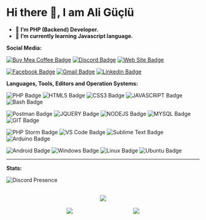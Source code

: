 # Hi there 👋, I am Ali Güçlü

- 🔭 **I’m PHP (Backend) Developer.**
- 🌱 **I’m currently learning Javascript language.**

**Social Media:**

[![Buy Mea Coffee Badge](https://img.shields.io/badge/Buy_Me_A_Coffee-FFDD00?style=for-the-badge&logo=buy-me-a-coffee&logoColor=black)](https://www.buymeacoffee.com/aliguclu)
[![Discord Badge](https://img.shields.io/badge/Discord-7289DA?style=for-the-badge&logo=discord&logoColor=white)](https://discord.com/users/423138537509224449)
[![Web Site Badge](https://img.shields.io/badge/website-000000?style=for-the-badge&logo=About.me&logoColor=white)](https://aliguclu.com.tr)

[![Facebook Badge](https://img.shields.io/badge/Facebook-1877F2?style=for-the-badge&logo=facebook&logoColor=white)](https://facebook.com/ali-mirarus)
[![Gmail Badge](https://img.shields.io/badge/Gmail-D14836?style=for-the-badge&logo=gmail&logoColor=white)](mailto:aliguclutr@gmail.com)
[![Linkedin Badge](https://img.shields.io/badge/LinkedIn-0077B5?style=for-the-badge&logo=linkedin&logoColor=white)](https://linkedin.com/in/ali-guclu)


**Languages, Tools, Editors and Operation Systems:**  

![PHP Badge](https://img.shields.io/badge/PHP-777BB4?style=for-the-badge&logo=php&logoColor=white)
![HTML5 Badge](https://img.shields.io/badge/HTML5-E34F26?style=for-the-badge&logo=html5&logoColor=white)
![CSS3 Badge](https://img.shields.io/badge/CSS3-1572B6?style=for-the-badge&logo=css3&logoColor=white)
![JAVASCRIPT Badge](https://img.shields.io/badge/JavaScript-323330?style=for-the-badge&logo=javascript&logoColor=F7DF1E)
![Bash Badge](https://img.shields.io/badge/Shell_Script-121011?style=for-the-badge&logo=gnu-bash&logoColor=white)

![Postman Badge](https://img.shields.io/badge/Postman-FF6C37?style=for-the-badge&logo=postman&logoColor=white)
![JQUERY Badge](https://img.shields.io/badge/jQuery-0769AD?style=for-the-badge&logo=jquery&logoColor=white)
![NODEJS Badge](https://img.shields.io/badge/Node.js-43853D?style=for-the-badge&logo=node.js&logoColor=white)
![MYSQL Badge](https://img.shields.io/badge/MySQL-00000F?style=for-the-badge&logo=mysql&logoColor=white)
![GIT Badge](https://img.shields.io/badge/Git-F05032?style=for-the-badge&logo=git&logoColor=white)

![PHP Storm Badge](http://img.shields.io/badge/-PHPStorm-181717?style=for-the-badge&logo=phpstorm&logoColor=white)
![VS Code Badge](https://img.shields.io/badge/Visual_Studio_Code-0078D4?style=for-the-badge&logo=visual%20studio%20code&logoColor=white)
![Sublime Text Badge](https://img.shields.io/badge/sublime_text-%23575757.svg?&style=for-the-badge&logo=sublime-text&logoColor=important)
![Arduino Badge](https://img.shields.io/badge/Arduino-00979D?style=for-the-badge&logo=Arduino&logoColor=white)

![Android Badge](https://img.shields.io/badge/Android-3DDC84?style=for-the-badge&logo=android&logoColor=white)
![Windows Badge](https://img.shields.io/badge/Windows-0078D6?style=for-the-badge&logo=windows&logoColor=white)
![Linux Badge](https://img.shields.io/badge/Linux-FCC624?style=for-the-badge&logo=linux&logoColor=black)
![Ubuntu Badge](https://img.shields.io/badge/Ubuntu-E95420?style=for-the-badge&logo=ubuntu&logoColor=white)

<hr/>

**Stats:** 

![Discord Presence](https://lanyard.cnrad.dev/api/423138537509224449)

<br/>

<div style="display: flex;justify-content: space-evenly">
  <img align="center" src="https://github-readme-stats.vercel.app/api?username=mirarus&show_icons=true&include_all_commits=true&cache_seconds=60" />
</div>
<br>
<div style="display: flex;justify-content: space-evenly">
  <a href="https://github.com/mirarus/bmvc-core">
    <img align="center" src="https://github-readme-stats.vercel.app/api/pin/?username=mirarus&repo=bmvc-core&show_owner=true" />
  </a>
  <a href="https://github.com/mirarus/bmvc-libs">
    <img align="center" src="https://github-readme-stats.vercel.app/api/pin/?username=mirarus&repo=bmvc-libs&show_owner=true" />
  </a>
</div>
